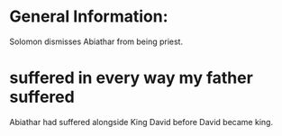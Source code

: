 # General Information:

Solomon dismisses Abiathar from being priest.

# suffered in every way my father suffered

Abiathar had suffered alongside King David before David became king.


